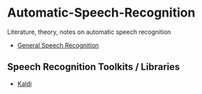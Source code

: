# Automatic-Speech-Recognition
Literature, theory, notes on automatic speech recognition

* [General Speech Recognition](general)

## Speech Recognition Toolkits / Libraries

* [Kaldi](kaldi)

